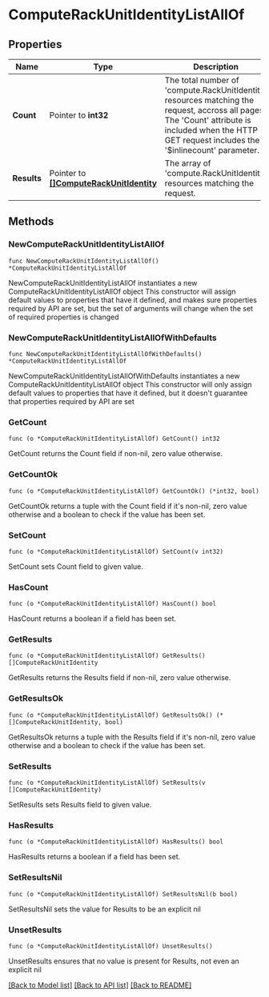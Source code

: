 # ComputeRackUnitIdentityListAllOf

## Properties

Name | Type | Description | Notes
------------ | ------------- | ------------- | -------------
**Count** | Pointer to **int32** | The total number of &#39;compute.RackUnitIdentity&#39; resources matching the request, accross all pages. The &#39;Count&#39; attribute is included when the HTTP GET request includes the &#39;$inlinecount&#39; parameter. | [optional] 
**Results** | Pointer to [**[]ComputeRackUnitIdentity**](compute.RackUnitIdentity.md) | The array of &#39;compute.RackUnitIdentity&#39; resources matching the request. | [optional] 

## Methods

### NewComputeRackUnitIdentityListAllOf

`func NewComputeRackUnitIdentityListAllOf() *ComputeRackUnitIdentityListAllOf`

NewComputeRackUnitIdentityListAllOf instantiates a new ComputeRackUnitIdentityListAllOf object
This constructor will assign default values to properties that have it defined,
and makes sure properties required by API are set, but the set of arguments
will change when the set of required properties is changed

### NewComputeRackUnitIdentityListAllOfWithDefaults

`func NewComputeRackUnitIdentityListAllOfWithDefaults() *ComputeRackUnitIdentityListAllOf`

NewComputeRackUnitIdentityListAllOfWithDefaults instantiates a new ComputeRackUnitIdentityListAllOf object
This constructor will only assign default values to properties that have it defined,
but it doesn't guarantee that properties required by API are set

### GetCount

`func (o *ComputeRackUnitIdentityListAllOf) GetCount() int32`

GetCount returns the Count field if non-nil, zero value otherwise.

### GetCountOk

`func (o *ComputeRackUnitIdentityListAllOf) GetCountOk() (*int32, bool)`

GetCountOk returns a tuple with the Count field if it's non-nil, zero value otherwise
and a boolean to check if the value has been set.

### SetCount

`func (o *ComputeRackUnitIdentityListAllOf) SetCount(v int32)`

SetCount sets Count field to given value.

### HasCount

`func (o *ComputeRackUnitIdentityListAllOf) HasCount() bool`

HasCount returns a boolean if a field has been set.

### GetResults

`func (o *ComputeRackUnitIdentityListAllOf) GetResults() []ComputeRackUnitIdentity`

GetResults returns the Results field if non-nil, zero value otherwise.

### GetResultsOk

`func (o *ComputeRackUnitIdentityListAllOf) GetResultsOk() (*[]ComputeRackUnitIdentity, bool)`

GetResultsOk returns a tuple with the Results field if it's non-nil, zero value otherwise
and a boolean to check if the value has been set.

### SetResults

`func (o *ComputeRackUnitIdentityListAllOf) SetResults(v []ComputeRackUnitIdentity)`

SetResults sets Results field to given value.

### HasResults

`func (o *ComputeRackUnitIdentityListAllOf) HasResults() bool`

HasResults returns a boolean if a field has been set.

### SetResultsNil

`func (o *ComputeRackUnitIdentityListAllOf) SetResultsNil(b bool)`

 SetResultsNil sets the value for Results to be an explicit nil

### UnsetResults
`func (o *ComputeRackUnitIdentityListAllOf) UnsetResults()`

UnsetResults ensures that no value is present for Results, not even an explicit nil

[[Back to Model list]](../README.md#documentation-for-models) [[Back to API list]](../README.md#documentation-for-api-endpoints) [[Back to README]](../README.md)


